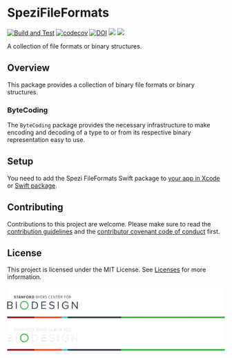 <!--
                  
This source file is part of the SpeziFileFormats open source project

SPDX-FileCopyrightText: 2022 Stanford University and the project authors (see CONTRIBUTORS.md)

SPDX-License-Identifier: MIT
             
-->

# SpeziFileFormats

[![Build and Test](https://github.com/StanfordSpezi/SpeziFileFormats/actions/workflows/build-and-test.yml/badge.svg)](https://github.com/StanfordSpezi/SpeziFileFormats/actions/workflows/build-and-test.yml)
[![codecov](https://codecov.io/gh/StanfordSpezi/SpeziFileFormats/graph/badge.svg?token=vpaJuMzVxt)](https://codecov.io/gh/StanfordSpezi/SpeziFileFormats)
[![DOI](https://zenodo.org/badge/DOI/10.5281/zenodo.10724947.svg)](https://doi.org/10.5281/zenodo.10724947)
[![](https://img.shields.io/endpoint?url=https%3A%2F%2Fswiftpackageindex.com%2Fapi%2Fpackages%2FStanfordSpezi%2FSpeziFileFormats%2Fbadge%3Ftype%3Dswift-versions)](https://swiftpackageindex.com/StanfordSpezi/SpeziFileFormats)
[![](https://img.shields.io/endpoint?url=https%3A%2F%2Fswiftpackageindex.com%2Fapi%2Fpackages%2FStanfordSpezi%2FSpeziFileFormats%2Fbadge%3Ftype%3Dplatforms)](https://swiftpackageindex.com/StanfordSpezi/SpeziFileFormats)

A collection of file formats or binary structures.

## Overview

This package provides a collection of binary file formats or binary structures.

### ByteCoding

The `ByteCoding` package provides the necessary infrastructure to make encoding and decoding of a type to or from its
respective binary representation easy to use.

## Setup

You need to add the Spezi FileFormats Swift package to
[your app in Xcode](https://developer.apple.com/documentation/xcode/adding-package-dependencies-to-your-app#) or
[Swift package](https://developer.apple.com/documentation/xcode/creating-a-standalone-swift-package-with-xcode#Add-a-dependency-on-another-Swift-package).


## Contributing

Contributions to this project are welcome. Please make sure to read the [contribution guidelines](https://github.com/StanfordSpezi/.github/blob/main/CONTRIBUTING.md) and the [contributor covenant code of conduct](https://github.com/StanfordSpezi/.github/blob/main/CODE_OF_CONDUCT.md) first.


## License

This project is licensed under the MIT License. See [Licenses](https://github.com/StanfordSpezi/SpeziFileFormats/tree/main/LICENSES) for more information.

![Spezi Footer](https://raw.githubusercontent.com/StanfordSpezi/.github/main/assets/FooterLight.png#gh-light-mode-only)
![Spezi Footer](https://raw.githubusercontent.com/StanfordSpezi/.github/main/assets/FooterDark.png#gh-dark-mode-only)
